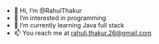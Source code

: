 - 👋 Hi, I’m @RahulThakur
- 👀 I’m interested in programming
- 🌱 I’m currently learning Java full stack
- 📫 You reach me at rahulj.thakur.26@gmail.com

<!---
RahulThakur014/RahulThakur014 is a ✨ special ✨ repository because its `README.md` (this file) appears on your GitHub profile.
You can click the Preview link to take a look at your changes.
--->
